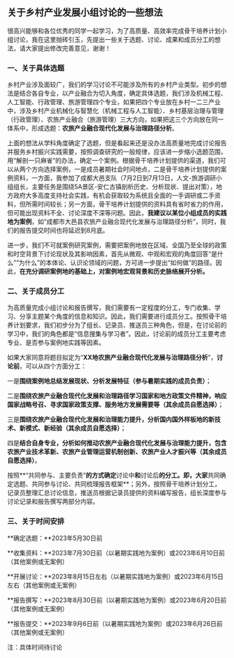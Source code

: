 ## 关于乡村产业发展小组讨论的一些想法

很高兴能够和各位优秀的同学一起学习，为了高质量、高效率完成骨干培养计划小组讨论，我在这里抛砖引玉，先提出一些关于选题、讨论、成果和成员分工的想法，请大家提出修改完善意见，谢谢！

### 一、关于具体选题

乡村产业涉及面较广，我们的学习讨论不可能涉及所有的乡村产业类型。初步的想法是结合各自专业，以产业融合为切入角度，确定具体选题，我们涉及机械工程、人工智能、行政管理、旅游管理四个专业，如果把四个专业放在乡村一二三产业中，涉及乡村产业机械化与智慧化（机械工程与人工智能）、乡村基层治理与管理（行政管理）、农旅产业融合（旅游管理）三大方向，如果把这三个方向放在同一体系中，形成选题：**农旅产业融合现代化发展与治理路径分析**。

上面的想法从学科角度确定了选题，但是看起来还是没办法高质量地完成讨论报告并服务乡村振兴实践需要，按照调查研究的一般规律，应该进一步缩小选题范围，用“解剖一只麻雀”的办法，确定一个案例。根据骨干培养计划提供的渠道，我们可以从两个方向选择案例，一是成员暑期社会时间地点，二是骨干培养计划提供的案例资料，一方面，我参加了成都大邑支队（7月2日到7月13日，人文-旅游调研小组组长，主要任务是围绕5A景区-安仁古镇剖析历史、分析现状、提出对策），地方政府大多高度支持社会实践，有机会获取较为系统且全面的一手调研或二手资料，但所需时间较长；另一方面，骨干培养计划提供的资料具有省时省力的作用，但可能出现资料不全、讨论深度不深等问题。因此，**我建议以某位小组成员的实践地为案例**，如“成都市大邑县农旅产业融合现代化发展与治理路径分析”，同时，我们的报告提交时间也将延迟到8月底。

进一步，我们不可就案例研究案例，需要把案例地放在区域、全国乃至全球的政策和时空背景下讨论现状及其影响因素，首先从微观、中观和宏观的角度回答“是什么”“为什么”的本体论、认识论领域的问题，方可进一步提出“如何做”的路径。因此，**在充分调研案例地的基础上，对案例地宏观背景和历史脉络展开分析。**

### 二、关于成员分工

为高质量完成小组讨论和报告撰写，我们需要有一定程度的分工，专门收集、学习、分享主题某个角度的信息和知识。因此，我们需要进行成员分工。按照骨干培养计划要求，我们初步分为了组长、记录员、推送员三种角色，但是，在讨论前的学习中，我们的角色都是“信息搜集与学习者”。因此，讨论前的成员分工主要考虑专业、是否参与案例地实践等因素。

如果大家同意将题目拟定为“**XX地农旅产业融合现代化发展与治理路径分析**”，**讨论前**，可以从四个方面分工：

一是**围绕案例地总结发展现状、分析发展特征（参与暑期实践的成员负责）**；

二是**围绕农旅产业融合现代化发展和治理路径学习国家和地方政策文件精神，响应国家战略号召、寻求国家政策支撑、服务地方发展需要等（其余成员自愿选择）**；

三是**围绕农旅产业融合现代化发展和治理能力提升，分析国内国外样板地的新技术、新模式、新经验（其余成员自愿选择）**；

四是**结合自身专业，分析如何推动农旅产业融合现代化发展与治理能力提升，包含农旅产业技术革新、农旅产业管理运营机制创新、农旅产业人才振兴等（其余成员自愿选择）**。

按照**“共同参与、主要负责”**的方式确定**讨论中**和**讨论后**的分工。即，大家**共同确定选题、共同参与讨论、共同梳理报告框架**；另外，按照骨干培养计划分工，记录员整理汇总讨论信息，推送员根据记录员提供的资料编写报告，组长深度参与讨论记录和报告撰写两部分内容。

### 三、关于时间安排

**确定选题：**2023年5月30日前

**收集资料：**2023年7月30日前（以暑期实践地为案例）或2023年6月10日前（其他案例或无案例）

**开展讨论：**2023年8月15日左右（以暑期实践地为案例）或2023年6月15日左右（其他案例或无案例）

**报告撰写：**2023年8月30日前（以暑期实践地为案例）或2023年6月20日前（其他案例或无案例）

**报告提交：**2023年9月6日前（以暑期实践地为案例）或2023年6月26日前（其他案例或无案例）

注：具体时间待讨论





